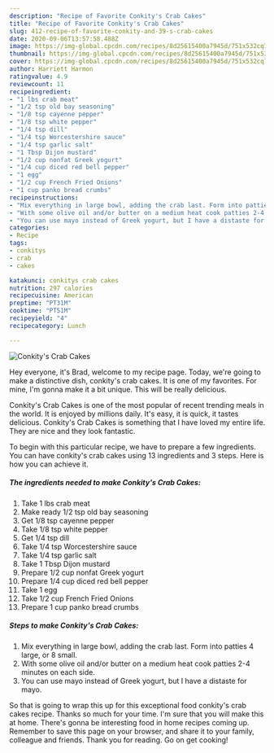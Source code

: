 ```yaml
---
description: "Recipe of Favorite Conkity's Crab Cakes"
title: "Recipe of Favorite Conkity's Crab Cakes"
slug: 412-recipe-of-favorite-conkity-and-39-s-crab-cakes
date: 2020-09-06T13:57:58.488Z
image: https://img-global.cpcdn.com/recipes/8d25615400a7945d/751x532cq70/conkitys-crab-cakes-recipe-main-photo.jpg
thumbnail: https://img-global.cpcdn.com/recipes/8d25615400a7945d/751x532cq70/conkitys-crab-cakes-recipe-main-photo.jpg
cover: https://img-global.cpcdn.com/recipes/8d25615400a7945d/751x532cq70/conkitys-crab-cakes-recipe-main-photo.jpg
author: Harriett Harmon
ratingvalue: 4.9
reviewcount: 11
recipeingredient:
- "1 lbs crab meat"
- "1/2 tsp old bay seasoning"
- "1/8 tsp cayenne pepper"
- "1/8 tsp white pepper"
- "1/4 tsp dill"
- "1/4 tsp Worcestershire sauce"
- "1/4 tsp garlic salt"
- "1 Tbsp Dijon mustard"
- "1/2 cup nonfat Greek yogurt"
- "1/4 cup diced red bell pepper"
- "1 egg"
- "1/2 cup French Fried Onions"
- "1 cup panko bread crumbs"
recipeinstructions:
- "Mix everything in large bowl, adding the crab last. Form into patties 4 large, or 8 small."
- "With some olive oil and/or butter on a medium heat cook patties 2-4 minutes on each side."
- "You can use mayo instead of Greek yogurt, but I have a distaste for mayo."
categories:
- Recipe
tags:
- conkitys
- crab
- cakes

katakunci: conkitys crab cakes 
nutrition: 297 calories
recipecuisine: American
preptime: "PT31M"
cooktime: "PT51M"
recipeyield: "4"
recipecategory: Lunch

---
```



![Conkity&#39;s Crab Cakes](https://img-global.cpcdn.com/recipes/8d25615400a7945d/751x532cq70/conkitys-crab-cakes-recipe-main-photo.jpg)

Hey everyone, it's Brad, welcome to my recipe page. Today, we're going to make a distinctive dish, conkity&#39;s crab cakes. It is one of my favorites. For mine, I'm gonna make it a bit unique. This will be really delicious.

Conkity&#39;s Crab Cakes is one of the most popular of recent trending meals in the world. It is enjoyed by millions daily. It's easy, it is quick, it tastes delicious. Conkity&#39;s Crab Cakes is something that I have loved my entire life. They are nice and they look fantastic.




To begin with this particular recipe, we have to prepare a few ingredients. You can have conkity&#39;s crab cakes using 13 ingredients and 3 steps. Here is how you can achieve it.

<!--inarticleads1-->

##### The ingredients needed to make Conkity&#39;s Crab Cakes:

1. Take 1 lbs crab meat
1. Make ready 1/2 tsp old bay seasoning
1. Get 1/8 tsp cayenne pepper
1. Take 1/8 tsp white pepper
1. Get 1/4 tsp dill
1. Take 1/4 tsp Worcestershire sauce
1. Take 1/4 tsp garlic salt
1. Take 1 Tbsp Dijon mustard
1. Prepare 1/2 cup nonfat Greek yogurt
1. Prepare 1/4 cup diced red bell pepper
1. Take 1 egg
1. Take 1/2 cup French Fried Onions
1. Prepare 1 cup panko bread crumbs




<!--inarticleads2-->

##### Steps to make Conkity&#39;s Crab Cakes:

1. Mix everything in large bowl, adding the crab last. Form into patties 4 large, or 8 small.
1. With some olive oil and/or butter on a medium heat cook patties 2-4 minutes on each side.
1. You can use mayo instead of Greek yogurt, but I have a distaste for mayo.




So that is going to wrap this up for this exceptional food conkity&#39;s crab cakes recipe. Thanks so much for your time. I'm sure that you will make this at home. There's gonna be interesting food in home recipes coming up. Remember to save this page on your browser, and share it to your family, colleague and friends. Thank you for reading. Go on get cooking!

